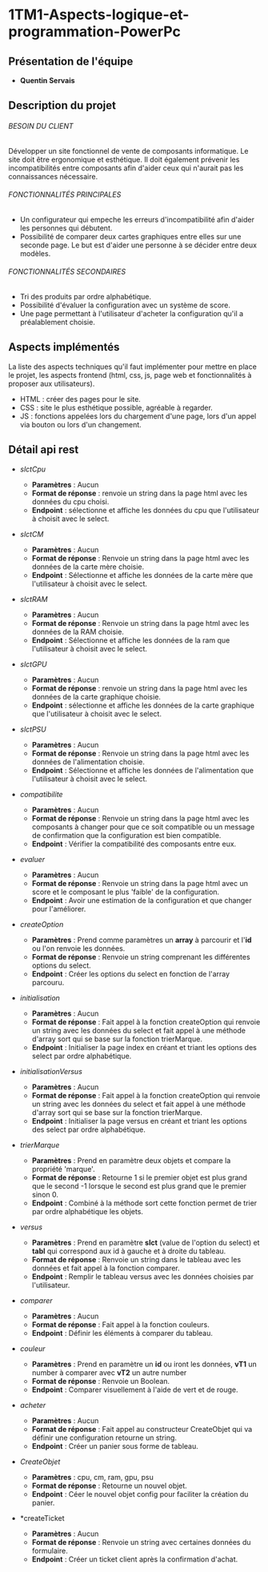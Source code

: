 # 1TM1-Aspects-logique-et-programmation-PowerPc
## Présentation de l'équipe
 - **Quentin Servais**
 
## Description du projet

###### BESOIN DU CLIENT

Développer un site fonctionnel de vente de composants informatique. Le site doit être ergonomique et esthétique. Il doit également prévenir les incompatibilités entre composants afin d'aider ceux qui n'aurait pas les connaissances nécessaire.
 
###### FONCTIONNALITÉS PRINCIPALES
  - Un configurateur qui empeche les erreurs d'incompatibilité afin d'aider les personnes qui débutent.
  - Possibilité de comparer deux cartes graphiques entre elles sur une seconde page. Le but est d'aider une personne à se décider entre deux modèles.

###### FONCTIONNALITÉS SECONDAIRES
  - Tri des produits par ordre alphabétique.
  - Possibilité d'évaluer la configuration avec un système de score.
  - Une page permettant à l'utilisateur d'acheter la configuration qu'il a préalablement choisie.

## Aspects implémentés
La liste des aspects techniques qu'il faut implémenter pour mettre en place le projet, les aspects frontend (html, css, js, page web et fonctionnalités à proposer aux utilisateurs).
  - HTML : créer des pages pour le site.
  - CSS : site le plus esthétique possible, agréable à regarder.
  - JS : fonctions appelées lors du chargement d'une page, lors d'un appel via bouton ou lors d'un changement.

## Détail api rest
  - *slctCpu*
  
    - **Paramètres** : Aucun
    - **Format de réponse** : renvoie un string dans la page html avec les données du cpu choisi.
    - **Endpoint** : sélectionne et affiche les données du cpu que l'utilisateur à choisit avec le select.
    
  - *slctCM*
  
    - **Paramètres** : Aucun
    - **Format de réponse** : Renvoie un string dans la page html avec les données de la carte mère choisie.
    - **Endpoint** : Sélectionne et affiche les données de la carte mère que l'utilisateur à choisit avec le select.
    
  - *slctRAM*
  
    - **Paramètres** : Aucun
    - **Format de réponse** : Renvoie un string dans la page html avec les données de la RAM choisie.
    - **Endpoint** : Sélectionne et affiche les données de la ram que l'utilisateur à choisit avec le select.
    
  - *slctGPU*
  
    - **Paramètres** : Aucun
    - **Format de réponse** : renvoie un string dans la page html avec les données de la carte graphique choisie.
    - **Endpoint** : sélectionne et affiche les données de la carte graphique que l'utilisateur à choisit avec le select.
    
  - *slctPSU*
  
    - **Paramètres** : Aucun
    - **Format de réponse** : Renvoie un string dans la page html avec les données de l'alimentation choisie.
    - **Endpoint** : Sélectionne et affiche les données de l'alimentation que l'utilisateur à choisit avec le select.
    
  - *compatibilite*
  
    - **Paramètres** : Aucun
    - **Format de réponse** : Renvoie un string dans la page html avec les composants à changer pour que ce soit compatible ou un message de confirmation que la configuration est bien compatible.
    - **Endpoint** : Vérifier la compatibilité des composants entre eux.
    
  - *evaluer*
  
    - **Paramètres** : Aucun
    - **Format de réponse** : Renvoie un string dans la page html avec un score et le composant le plus 'faible' de la configuration.
    - **Endpoint** : Avoir une estimation de la configuration et que changer pour l'améliorer.
    
  - *createOption*
  
    - **Paramètres** : Prend comme paramètres un **array** à parcourir et l'**id** ou l'on renvoie les données. 
    - **Format de réponse** : Renvoie un string comprenant les différentes options du select.
    - **Endpoint** : Créer les options du select en fonction de l'array parcouru.
    
  - *initialisation*
  
    - **Paramètres** : Aucun
    - **Format de réponse** : Fait appel à la fonction createOption qui renvoie un string avec les données du select et fait appel à une méthode d'array sort qui se base sur la fonction trierMarque.
    - **Endpoint** : Initialiser la page index en créant et triant les options des select par ordre alphabétique.
    
  - *initialisationVersus*
  
    - **Paramètres** : Aucun
    - **Format de réponse** : Fait appel à la fonction createOption qui renvoie un string avec les données du select et fait appel à une méthode d'array sort qui se base sur la fonction trierMarque.
    - **Endpoint** : Initialiser la page versus en créant et triant les options des select par ordre alphabétique.
    
  - *trierMarque*
  
    - **Paramètres** : Prend en paramètre deux objets et compare la propriété 'marque'.
    - **Format de réponse** : Retourne 1 si le premier objet est plus grand que le second -1 lorsque le second est plus grand que le premier sinon 0.
    - **Endpoint** : Combiné à la méthode sort cette fonction permet de trier par ordre alphabétique les objets.
    
  - *versus*
  
    - **Paramètres** : Prend en paramètre **slct** (value de l'option du select) et **tabl** qui correspond aux id à gauche et à droite du tableau.
    - **Format de réponse** : Renvoie un string dans le tableau avec les données et fait appel à la fonction comparer.
    - **Endpoint** : Remplir le tableau versus avec les données choisies par l'utilisateur.
    
  - *comparer*
  
    - **Paramètres** : Aucun
    - **Format de réponse** : Fait appel à la fonction couleurs.
    - **Endpoint** : Définir les éléments à comparer du tableau.
    
  - *couleur*
  
    - **Paramètres** : Prend en paramètre un **id** ou iront les données, **vT1** un number à comparer avec **vT2** un autre number
    - **Format de réponse** : Renvoie un Boolean.
    - **Endpoint** : Comparer visuellement à l'aide de vert et de rouge.
    
  - *acheter*
  
    - **Paramètres** : Aucun
    - **Format de réponse** : Fait appel au constructeur CreateObjet qui va définir une configuration retourne un string.
    - **Endpoint** : Créer un panier sous forme de tableau.
    
  - *CreateObjet*
  
    - **Paramètres** : cpu, cm, ram, gpu, psu
    - **Format de réponse** : Retourne un nouvel objet.
    - **Endpoint** : Céer le nouvel objet config pour faciliter la création du panier.
    
  - *createTicket
  
    - **Paramètres** : Aucun
    - **Format de réponse** : Renvoie un string avec certaines données du formulaire.
    - **Endpoint** : Créer un ticket client après la confirmation d'achat.
